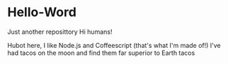 # Hello-Word
Just another reposittory
Hi humans!

Hubot here, I like Node.js and Coffeescript (that's what I'm made of!)
I've had tacos on the moon and find them far superior to Earth tacos

